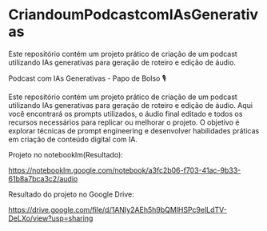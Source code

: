 # CriandoumPodcastcomIAsGenerativas
Este repositório contém um projeto prático de criação de um podcast utilizando IAs generativas para geração de roteiro e edição de áudio. 

Podcast com IAs Generativas - Papo de Bolso 🎙️

Este repositório contém um projeto prático de criação de um podcast utilizando IAs generativas para geração de roteiro e edição de áudio. Aqui você encontrará os prompts utilizados, o áudio final editado e todos os recursos necessários para replicar ou melhorar o projeto. O objetivo é explorar técnicas de prompt engineering e desenvolver habilidades práticas em criação de conteúdo digital com IA.


Projeto no notebooklm(Resultado):

 https://notebooklm.google.com/notebook/a3fc2b06-f703-41ac-9b33-61b8a7bca3c2/audio

 Resultado do projeto no Google Drive:

https://drive.google.com/file/d/1ANIy2AEh5h9bQMlHSPc9elLdTV-DeLXo/view?usp=sharing


